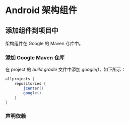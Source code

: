 # Android 架构组件

## 添加组件到项目中

架构组件在 Google 的 Maven 仓库中。

### 添加 Google Maven 仓库

在 project 的 *build.gradle* 文件中添加 *google()*，如下所示：

```gradle
allprojects {
    repositories {
        jcenter()
        google()
    }
}
```

### 声明依赖


